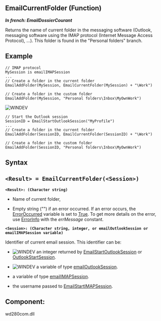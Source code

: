 


## EmailCurrentFolder (Function)

***In french: EmailDossierCourant***



<a name="XUse"></a>
<a name="Use"></a>
<a name="description"></a>
Returns the name of current folder in the messaging software (Outlook, messaging software using the IMAP protocol (Internet Message Access Protocol), ...). This folder is found in the "Personal folders" branch.
<a name="Example1"></a>
<a name="sample_code"></a>

## Example


```wl
// IMAP protocol
MySession is emailIMAPSession
...
// Create a folder in the current folder 
EmailAddFolder(MySession, EmailCurrentFolder(MySession) + "\Work")

// Create a folder in the custom folder
EmailAddFolder(MySession, "Personal folders\Inbox\MyOwnWork")
```


<a name="3032129_Example2"></a>
![WINDEV](https://doc.pcsoft.fr/ext/images/us/WD.png) 
```wl
// Start the Outlook session
SessionID = EmailStartOutlookSession("MyProfile")
...
// Create a folder in the current folder 
EmailAddFolder(SessionID, EmailCurrentFolder(SessionID) + "\Work")

// Create a folder in the custom folder
EmailAddFolder(SessionID, "Personal folders\Inbox\MyOwnWork")
```

<a name="XSYNTAX"></a>
<a name="SYNTAX1"></a>

## Syntax

`<Result> = EmailCurrentFolder(<Session>)`
---

**`<Result>: (Character string)`**



- Name of current folder, 

- Empty string ("") if an error occurred. If an error occurs, the [ErrorOccurred](../WDLang1/3087001.md) variable is set to <u><u><u><u>True</u></u></u></u>. To get more details on the error, use [ErrorInfo](../WDLang1/3013008.md) with the *errMessage* constant. 




**`<Session>: (Character string, integer, or emailOutlookSession or emailIMAPSession variable)`**

Identifier of current email session. This identifier can be:

- ![WINDEV](https://doc.pcsoft.fr/ext/images/us/WD.png) an integer returned by [EmailStartOutlookSession](../WDLang3/3032128.md) or [OutlookStartSession](../WDLang3/3032123.md).

- ![WINDEV](https://doc.pcsoft.fr/ext/images/us/WD.png) a variable of type [emailOutlookSession](../WDLang3/1000018767.md).

- a variable of type [emailIMAPSession](../WDLang3/1000018957.md).

- the username passed to [EmailStartIMAPSession](../WDLang3/1000019189.md).






<a name="NOTE0"></a>
<a name="XComponent"></a>

## Component:
wd280com.dll

